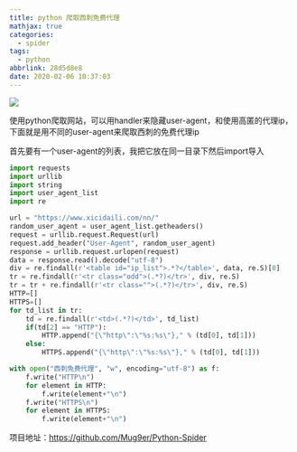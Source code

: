```yaml
---
title: python 爬取西刺免费代理
mathjax: true
categories:
  - spider
tags:
  - python
abbrlink: 28d5d8e8
date: 2020-02-06 10:37:03
---
```


<meta name="referrer" content="no-referrer" />

![](https://wx1.sinaimg.cn/mw690/0083TyOJly1gbmhdj616xj31c00u0diq.jpg)

<!--less-->

使用python爬取网站，可以用handler来隐藏user-agent，和使用高匿的代理ip，下面就是用不同的user-agent来爬取西刺的免费代理ip

首先要有一个user-agent的列表，我把它放在同一目录下然后import导入

```py
import requests
import urllib
import string
import user_agent_list
import re

url = "https://www.xicidaili.com/nn/"
random_user_agent = user_agent_list.getheaders()
request = urllib.request.Request(url)
request.add_header("User-Agent", random_user_agent)
response = urllib.request.urlopen(request)
data = response.read().decode("utf-8")
div = re.findall(r'<table id="ip_list">.*?</table>', data, re.S)[0]
tr = re.findall(r'<tr class="odd">(.*?)</tr>', div, re.S)
tr = tr + re.findall(r'<tr class="">(.*?)</tr>', div, re.S)
HTTP=[]
HTTPS=[]
for td_list in tr:
    td = re.findall(r'<td>(.*?)</td>', td_list)
    if(td[2] == "HTTP"):
        HTTP.append("{\"http\":\"%s:%s\"}," % (td[0], td[1]))
    else:
        HTTPS.append("{\"http\":\"%s:%s\"}," % (td[0], td[1]))

with open("西刺免费代理", "w", encoding="utf-8") as f:
    f.write("HTTP\n")
    for element in HTTP:
        f.write(element+"\n")
    f.write("HTTPS\n")
    for element in HTTPS:
        f.write(element+"\n")


```

项目地址：https://github.com/Mug9er/Python-Spider